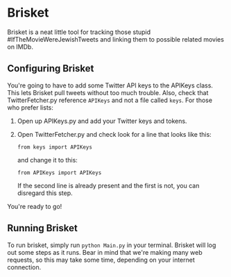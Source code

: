 Brisket
==============

Brisket is a neat little tool for tracking those stupid #IfTheMovieWereJewishTweets and linking them to possible related movies on IMDb.

Configuring Brisket
---
You're going to have to add some Twitter API keys to the APIKeys class. This lets Brisket pull tweets without too much trouble. Also, check that TwitterFetcher.py reference `APIKeys` and not a file called `keys`. For those who prefer lists:

1. Open up APIKeys.py and add your Twitter keys and tokens.
2. Open TwitterFetcher.py and check look for a line that looks like this:

    `from keys import APIKeys`
    
    and change it to this:
    
    `from APIKeys import APIKeys`
    
    If the second line is already present and the first is not, you can disregard this step. 
    
You're ready to go!

Running Brisket
---
To run brisket, simply run `python Main.py` in your terminal. Brisket will log out some steps as it runs. Bear in mind that we're making many web requests, so this may take some time, depending on your internet connection.

